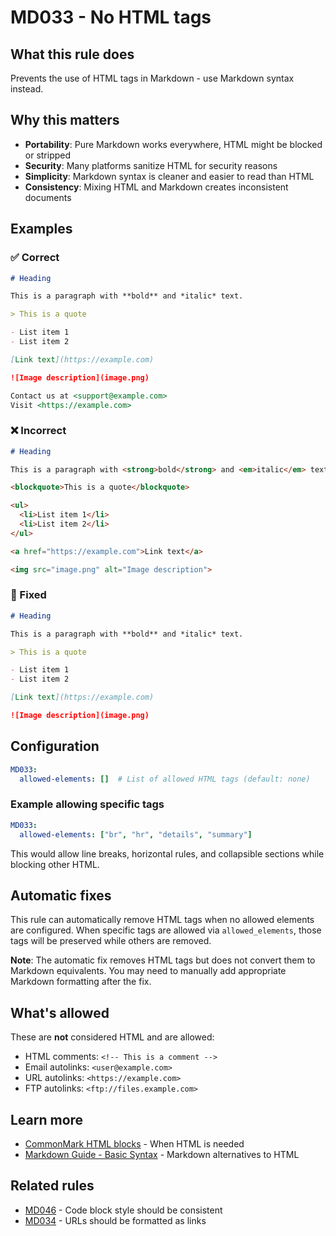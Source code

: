 # MD033 - No HTML tags

## What this rule does

Prevents the use of HTML tags in Markdown - use Markdown syntax instead.

## Why this matters

- **Portability**: Pure Markdown works everywhere, HTML might be blocked or stripped
- **Security**: Many platforms sanitize HTML for security reasons
- **Simplicity**: Markdown syntax is cleaner and easier to read than HTML
- **Consistency**: Mixing HTML and Markdown creates inconsistent documents

## Examples

### ✅ Correct

```markdown
# Heading

This is a paragraph with **bold** and *italic* text.

> This is a quote

- List item 1
- List item 2

[Link text](https://example.com)

![Image description](image.png)

Contact us at <support@example.com>
Visit <https://example.com>
```

### ❌ Incorrect

<!-- rumdl-disable MD033 -->

```markdown
# Heading

This is a paragraph with <strong>bold</strong> and <em>italic</em> text.

<blockquote>This is a quote</blockquote>

<ul>
  <li>List item 1</li>
  <li>List item 2</li>
</ul>

<a href="https://example.com">Link text</a>

<img src="image.png" alt="Image description">
```

<!-- rumdl-enable MD033 -->

### 🔧 Fixed

```markdown
# Heading

This is a paragraph with **bold** and *italic* text.

> This is a quote

- List item 1
- List item 2

[Link text](https://example.com)

![Image description](image.png)
```

## Configuration

```yaml
MD033:
  allowed-elements: []  # List of allowed HTML tags (default: none)
```

### Example allowing specific tags

```yaml
MD033:
  allowed-elements: ["br", "hr", "details", "summary"]
```

This would allow line breaks, horizontal rules, and collapsible sections while blocking other HTML.

## Automatic fixes

This rule can automatically remove HTML tags when no allowed elements are configured. When specific tags are allowed via `allowed_elements`, those tags will be preserved while others are removed.

**Note**: The automatic fix removes HTML tags but does not convert them to Markdown equivalents. You may need to manually add appropriate Markdown formatting after the fix.

## What's allowed

These are **not** considered HTML and are allowed:

- HTML comments: `<!-- This is a comment -->`
- Email autolinks: `<user@example.com>`
- URL autolinks: `<https://example.com>`
- FTP autolinks: `<ftp://files.example.com>`

## Learn more

- [CommonMark HTML blocks](https://spec.commonmark.org/0.31.2/#html-blocks) - When HTML is needed
- [Markdown Guide - Basic Syntax](https://www.markdownguide.org/basic-syntax/) - Markdown alternatives to HTML

## Related rules

- [MD046](md046.md) - Code block style should be consistent
- [MD034](md034.md) - URLs should be formatted as links
